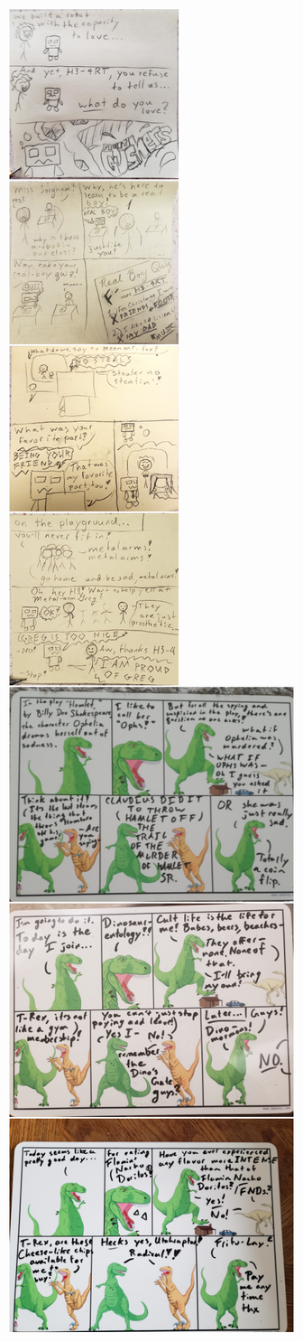 <img src = "imgs/H3_Gushers.jpg" alt = "The cost of progress is a loss of fruity explosions in every bite" width="300px"> 
<img src = "imgs/H3_School.jpg" alt = "The scientist still hung it up on the fridge when he got home" width="300px">
<img src = "imgs/H3_TV.jpg" alt = "The TV feels the same way" width="300px">
<img src = "imgs/H3_Bully.jpg" alt = "Greg has lots of friends and takes this kind of thing in stride" width="300px"> 
<img src = "imgs/Dino_Hamlet.jpg" alt = "In truth I think Ophelia was just really into climbing trees and not very into swim classes" width="600px">
<img src = "imgs/Dino_Cult.jpg" alt = "The Dino-Mormons are actually really nice, they came to T-Rex's door and gave him a pamphlet and he was very flattered because he thought it was just for him personally" width="600px">
<img src = "imgs/Dino_FNDs.jpg" alt = "Doritos are the optimal taste and shape for heavily processed corn flour to be sold in" width="600px">




